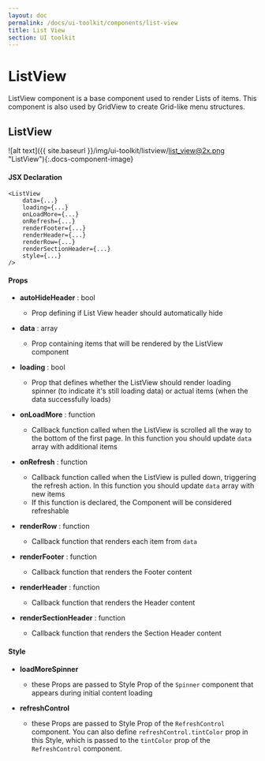 ```yaml
---
layout: doc
permalink: /docs/ui-toolkit/components/list-view
title: List View
section: UI toolkit
---
```


# ListView 

ListView component is a base component used to render Lists of items. This component is also used by GridView to create Grid-like menu structures.  

## ListView
![alt text]({{ site.baseurl }}/img/ui-toolkit/listview/list_view@2x.png "ListView"){:.docs-component-image}

#### JSX Declaration
```JSX
<ListView
    data={...}
    loading={...}
    onLoadMore={...}
    onRefresh={...}
    renderFooter={...}
    renderHeader={...}
    renderRow={...}
    renderSectionHeader={...}
    style={...}
/>
```

#### Props

* **autoHideHeader** : bool
  - Prop defining if List View header should automatically hide

* **data** : array  
  - Prop containing items that will be rendered by the ListView component

* **loading** : bool  
  - Prop that defines whether the ListView should render loading spinner (to indicate it's still loading data) or actual items (when the data successfully loads)

* **onLoadMore** : function  
  - Callback function called when the ListView is scrolled all the way to the bottom of the first page. In this function you should update `data` array with additional items

* **onRefresh** : function  
  - Callback function called when the ListView is pulled down, triggering the refresh action. In this function you should update `data` array with new items
  - If this function is declared, the Component will be considered refreshable

* **renderRow** : function  
  - Callback function that renders each item from `data`

* **renderFooter** : function  
  - Callback function that renders the Footer content
 
* **renderHeader** : function  
  - Callback function that renders the Header content

* **renderSectionHeader** : function  
  - Callback function that renders the Section Header content

#### Style

* **loadMoreSpinner**
  - these Props are passed to Style Prop of the `Spinner` component that appears during initial content loading  
     
* **refreshControl**
  - these Props are passed to Style Prop of the `RefreshControl` component. You can also define `refreshControl.tintColor` prop in this Style, which is passed to the `tintColor` prop of the `RefreshControl` component.
